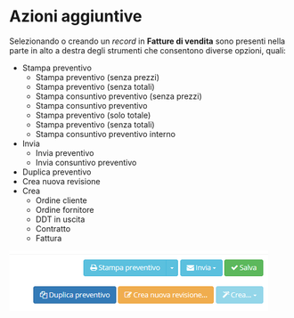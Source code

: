 # Azioni aggiuntive

Selezionando o creando un _record_ in **Fatture di vendita** sono presenti nella parte in alto a destra degli strumenti che consentono diverse opzioni, quali:

* Stampa preventivo
  * Stampa preventivo \(senza prezzi\)
  * Stampa preventivo \(senza totali\)
  * Stampa consuntivo preventivo \(senza prezzi\)
  * Stampa consuntivo preventivo
  * Stampa preventivo \(solo totale\)
  * Stampa preventivo \(senza totali\)
  * Stampa consuntivo preventivo interno
* Invia
  * Invia preventivo 
  * Invia consuntivo preventivo 
* Duplica preventivo
* Crea nuova revisione
* Crea
  * Ordine cliente
  * Ordine fornitore
  * DDT in uscita
  * Contratto
  * Fattura

![](../../../.gitbook/assets/azioniaggiuntivepreventivi.PNG)


